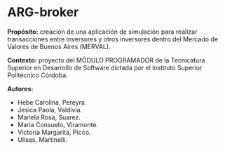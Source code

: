 # ARG-broker

**Propósito:** creación de una aplicación de simulación para realizar transacciones entre inversores y otros inversores dentro del Mercado de Valores de Buenos Aires (MERVAL).

**Contexto:** proyecto del MÓDULO PROGRAMADOR de la Tecnicatura Superior en Desarrollo de Software dictada por el Instituto Superior Politécnico Córdoba.

**Autores:**

- Hebe Carolina, Pereyra.
- Jesica Paola, Valdivia.
- Mariela Rosa, Suarez.
- Maria Consuelo, Viramonte.
- Victoria Margarita, Picco.
- Ulises, Martinelli.
